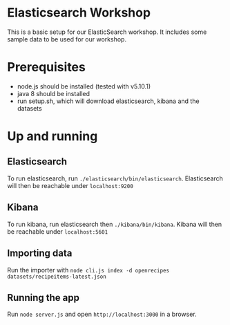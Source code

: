 
# Elasticsearch Workshop

This is a basic setup for our ElasticSearch workshop. It includes some sample data to be used for our workshop.

# Prerequisites
- node.js should be installed (tested with v5.10.1)
- java 8 should be installed
- run setup.sh, which will download elasticsearch, kibana and the datasets

# Up and running

## Elasticsearch
To run elasticsearch, run `./elasticsearch/bin/elasticsearch`. Elasticsearch will then be reachable under `localhost:9200`

## Kibana
To run kibana, run elasticsearch then `./kibana/bin/kibana`. Kibana will then be reachable under `localhost:5601`

## Importing data
Run the importer with `node cli.js index -d openrecipes datasets/recipeitems-latest.json`

## Running the app
Run `node server.js` and open `http://localhost:3000` in a browser.
